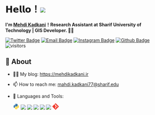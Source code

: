 # 𝗛𝗲𝗹𝗹𝗼！<img src="https://user-images.githubusercontent.com/5679180/79618120-0daffb80-80be-11ea-819e-d2b0fa904d07.gif" width="27px"> 

**I'm [Mehdi Kadkani](https://github.com/kadkani)！Research Assistant at Sharif University of Technology | GIS Developer. 👨‍💻**

[![Twitter Badge](https://img.shields.io/badge/-Twitter-1da1f2?style=flat-square&labelColor=1da1f2&logo=twitter&logoColor=white&link=https://twitter.com/Yaronzz)](https://twitter.com/mehdikenist)
[![Email Badge](https://img.shields.io/badge/-Email-c14438?style=flat-square&logo=Gmail&logoColor=white&link=mailto:yaronhuang@foxmail.com)](mailto:mahdi.kadkani77@sharif.edu)
[![Instagram Badge](https://img.shields.io/badge/-Instagram-purple?style=flat&logo=instagram&logoColor=white&link=https://instagram.com/mehdi_kadkani/)](https://space.bilibili.com/7708412)
[![Github Badge](https://img.shields.io/badge/-Github-232323?style=flat-square&logo=Github&logoColor=white&link=https://space.bilibili.com/7708412)](https://github.com/kadkani)
![visitors](https://visitor-badge.laobi.icu/badge?page_id=kadkani)


## 🧐 About

- 👨‍💻 My blog: https://mehdikadkani.ir
- 📫 How to reach me: mahdi.kadkani77@sharif.edu
- 🌱 Languages and Tools: 

    <div>
        <code><img height="20" src="https://raw.githubusercontent.com/github/explore/80688e429a7d4ef2fca1e82350fe8e3517d3494d/topics/python/python.png"></code>
        <code><img height="20" src="https://upload.wikimedia.org/wikipedia/commons/8/80/ArcGIS_globe_%28cropped%29.png"></code>
        <code><img height="20" src="https://img.favpng.com/14/9/25/javascript-logo-png-favpng-pz50Na6k8pMjVYViv9nF9bVtm.jpg"></code>
        <code><img height="20" src="https://images.icon-icons.com/1508/PNG/512/googleearth-engine_104576.png"></code>
        <code><img height="20" src="https://img.favpng.com/6/21/11/autocad-computer-icons-autodesk-logo-adobe-illustrator-png-favpng-jLKbbcBBjFNgEjAkirkGpkibm.jpg"></code>
        <code><img height="20" src="https://cdn.svgporn.com/logos/visual-studio-code.svg"></code>
        <code><img height="20" src="https://raw.githubusercontent.com/github/explore/80688e429a7d4ef2fca1e82350fe8e3517d3494d/topics/git/git.png"></code>
    </div>
